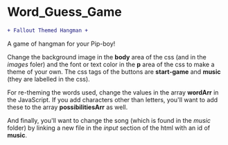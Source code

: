 # Word_Guess_Game
```diff
+ Fallout Themed Hangman +
```
A game of hangman for your Pip-boy!

Change the background image in the **body** area of the css (and in the *images* foler) and the font or text color in the **p** area of the css to make a theme of your own. The css tags of the buttons are **start-game** and **music** (they are labelled in the css).

For re-theming the words used, change the values in the array **wordArr** in the JavaScript. If you add characters other than letters, you'll want to add these to the array **possibilitiesArr** as well.

And finally, you'll want to change the song (which is found in the *music* folder) by linking a new file in the  *input* section of the html with an id of **music**.